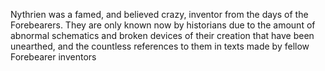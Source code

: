 Nythrien was a famed, and believed crazy, inventor from the days of the Forebearers. They are only known now by historians due to the amount of abnormal schematics and broken devices of their creation that have been unearthed, and the countless references to them in texts made by fellow Forebearer inventors 